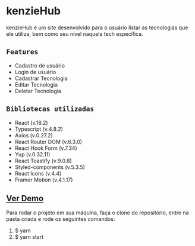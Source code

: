 # kenzieHub

kenzieHub é um site desenvolvido para o usuário listar as tecnologias que ele utiliza, bem como seu nível naquela tech específica. 

## `Features`

* Cadastro de usuário
* Login de usuário
* Cadastrar Tecnologia
* Editar Tecnologia
* Deletar Tecnologia

## `Bibliotecas utilizadas`

* React (v.18.2)
* Typescript (v.4.8.2)
* Axios (v.0.27.2)
* React Router DOM (v.6.3.0)
* React Hook Form (v.7.34)
* Yup (v.0.32.11)
* React Toastify (v.9.0.8)
* Styled-components (v.5.3.5)
* React Icons (v.4.4)
* Framer Motion (v.4.1.17)

## [Ver Demo](https://kenziehub-typescript-it9wliblh-4lisson777.vercel.app/)

Para rodar o projeto em sua máquina, faça o clone do repositório, entre na pasta criada e rode os seguintes comandos:

1. $ yarn
2. $ yarn start

